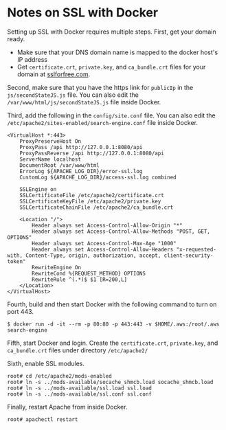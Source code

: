 # Notes on SSL with Docker

Setting up SSL with Docker requires multiple steps. First, get your domain ready.

* Make sure that your DNS domain name is mapped to the docker host's IP address
* Get `certificate.crt`, `private.key`, and `ca_bundle.crt` files for your domain at [sslforfree.com](https://www.sslforfree.com/).

Second, make sure that you have the https link for `publicIp` in the `js/secondStateJS.js` file. You can also edit the `/var/www/html/js/secondStateJS.js` file inside Docker.

Third, add the following in the `config/site.conf` file. You can also edit the `/etc/apache2/sites-enabled/search-engine.conf` file inside Docker.

```text
<VirtualHost *:443>
    ProxyPreserveHost On
    ProxyPass /api http://127.0.0.1:8080/api
    ProxyPassReverse /api http://127.0.0.1:8080/api
    ServerName localhost
    DocumentRoot /var/www/html
    ErrorLog ${APACHE_LOG_DIR}/error-ssl.log
    CustomLog ${APACHE_LOG_DIR}/access-ssl.log combined

    SSLEngine on
    SSLCertificateFile /etc/apache2/certificate.crt
    SSLCertificateKeyFile /etc/apache2/private.key
    SSLCertificateChainFile /etc/apache2/ca_bundle.crt

    <Location "/">
        Header always set Access-Control-Allow-Origin "*"
        Header always set Access-Control-Allow-Methods "POST, GET, OPTIONS"
        Header always set Access-Control-Max-Age "1000"
        Header always set Access-Control-Allow-Headers "x-requested-with, Content-Type, origin, authorization, accept, client-security-token"
        RewriteEngine On
        RewriteCond %{REQUEST_METHOD} OPTIONS
        RewriteRule ^(.*)$ $1 [R=200,L]
    </Location>
</VirtualHost>
```

Fourth, build and then start Docker with the following command to turn on port 443.

```text
$ docker run -d -it --rm -p 80:80 -p 443:443 -v $HOME/.aws:/root/.aws search-engine
```

Fifth, start Docker and login. Create the `certificate.crt`, `private.key`, and `ca_bundle.crt` files under directory `/etc/apache2/`

Sixth, enable SSL modules.

```text
root# cd /etc/apache2/mods-enabled
root# ln -s ../mods-available/socache_shmcb.load socache_shmcb.load
root# ln -s ../mods-available/ssl.load ssl.load
root# ln -s ../mods-available/ssl.conf ssl.conf
```

Finally, restart Apache from inside Docker.

```text
root# apachectl restart
```


